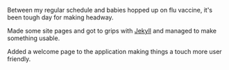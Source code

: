 Between my regular schedule and babies hopped up on flu vaccine, it's been tough day for making headway.

Made some site pages and got to grips with [Jekyll](http://wiki.github.com/mojombo/jekyll) and managed to make something usable.

Added a welcome page to the application making things a touch more user friendly.
